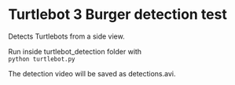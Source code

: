 # Turtlebot 3 Burger detection test

Detects Turtlebots from a side view.  

Run inside turtlebot_detection folder with  
```python turtlebot.py```

The detection video will be saved as detections.avi.

